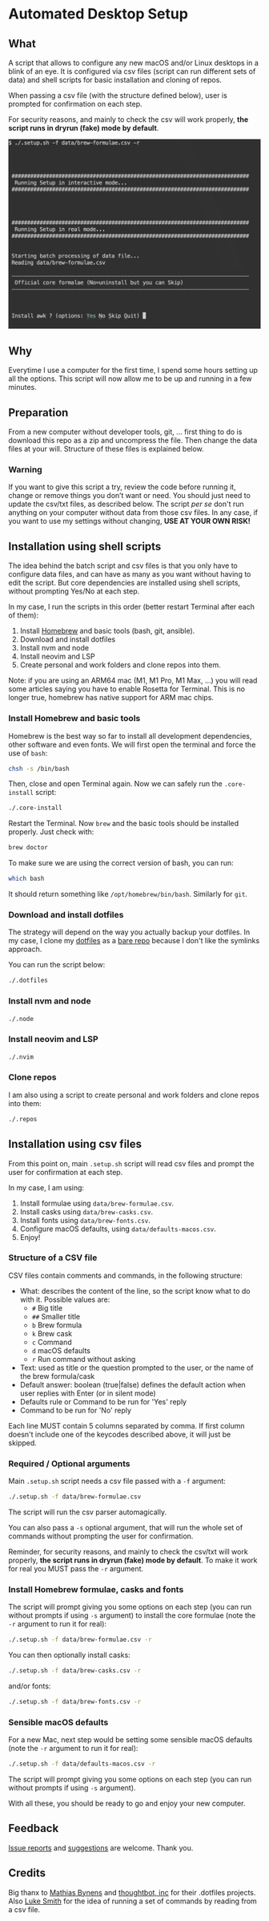 # Automated Desktop Setup

## What

A script that allows to configure any new macOS and/or Linux desktops in a blink of an eye. It is configured via csv files (script can run different sets of data) and shell scripts for basic installation and cloning of repos.

When passing a csv file (with the structure defined below), user is prompted for confirmation on each step.

For security reasons, and mainly to check the csv will work properly, **the script runs in dryrun (fake) mode by default**.

![brew-dryrun-example](./images/brew-dryrun-example.png)

## Why

Everytime I use a computer for the first time, I spend some hours setting up all the options. This script will now allow me to be up and running in a few minutes. 

## Preparation

From a new computer without developer tools, git, ... first thing to do is download this repo as a zip and uncompress the file. Then change the data files at your will. Structure of these files is explained below.

### Warning 

If you want to give this script a try, review the code before running it, change or remove things you don’t want or need. You should just need to update the csv/txt files, as described below. The script _per se_ don't run anything on your computer without data from those csv files. In any case, if you want to use my settings without changing, **USE AT YOUR OWN RISK!**

## Installation using shell scripts

The idea behind the batch script and csv files is that you only have to configure data files, and can have as many as you want without having to edit the script. But core dependencies are installed using shell scripts, without prompting Yes/No at each step.

In my case, I run the scripts in this order (better restart Terminal after each of them):

1. Install [Homebrew](https://brew.sh/) and basic tools (bash, git, ansible).
2. Download and install dotfiles
3. Install nvm and node
4. Install neovim and LSP
5. Create personal and work folders and clone repos into them.


Note: if you are using an ARM64 mac (M1, M1 Pro, M1 Max, ...) you will read some articles saying you have to enable Rosetta for Terminal. This is no longer true, homebrew has native support for ARM mac chips.

### Install Homebrew and basic tools

Homebrew is the best way so far to install all development dependencies, other software and even fonts. We will first open the terminal and force the use of `bash`:

```bash
chsh -s /bin/bash
```

Then, close and open Terminal again. Now we can safely run the `.core-install` script:

```bash
./.core-install
```

Restart the Terminal. Now `brew` and the basic tools should be installed properly. Just check with:

```bash
brew doctor
```

To make sure we are using the correct version of bash, you can run:

```bash
which bash
```

It should return something like `/opt/homebrew/bin/bash`. Similarly for `git`.

### Download and install dotfiles

The strategy will depend on the way you actually backup your dotfiles. In my case, I clone my [dotfiles](https://github.com/zigotica/tilde/) as a [bare repo](https://www.atlassian.com/git/tutorials/dotfiles) because I don't like the symlinks approach.

You can run the script below:

```bash
./.dotfiles
```


### Install nvm and node

```bash
./.node

```


### Install neovim and LSP

```bash
./.nvim

```

### Clone repos

I am also using a script to create personal and work folders and clone repos into them:

```bash
./.repos
```
## Installation using csv files

From this point on, main `.setup.sh` script will read csv files and prompt the user for confirmation at each step.

In my case, I am using:

1. Install formulae using `data/brew-formulae.csv`.
2. Install casks using `data/brew-casks.csv`.
3. Install fonts using `data/brew-fonts.csv`.
4. Configure macOS defaults, using `data/defaults-macos.csv`.
5. Enjoy!

### Structure of a CSV file

CSV files contain comments and commands, in the following structure:

* What: describes the content of the line, so the script know what to do with it. Possible values are:
    * `#` Big title
    * `##` Smaller title
    * `b` Brew formula
    * `k` Brew cask
    * `c` Command
    * `d` macOS defaults
    * `r` Run command without asking
* Text: used as title or the question prompted to the user, or the name of the brew formula/cask
* Default answer: boolean (true|false) defines the default action when user replies with Enter (or in silent mode)
* Defaults rule or Command to be run for 'Yes' reply
* Command to be run for 'No' reply

Each line MUST contain 5 columns separated by comma. If first column doesn't include one of the keycodes described above, it will just be skipped.

### Required / Optional arguments

Main `.setup.sh` script needs a csv file passed with a `-f` argument:

```bash
./.setup.sh -f data/brew-formulae.csv
```

The script will run the csv parser automagically.

You can also pass a `-s` optional argument, that will run the whole set of commands without prompting the user for confirmation.

Reminder, for security reasons, and mainly to check the csv/txt will work properly, **the script runs in dryrun (fake) mode by default**. To make it work for real you MUST pass the `-r` argument.


### Install Homebrew formulae, casks and fonts

The script will prompt giving you some options on each step (you can run without prompts if using `-s` argument) to install the core formulae (note the `-r` argument to run it for real):

```bash
./.setup.sh -f data/brew-formulae.csv -r
```

You can then optionally install casks:

```bash
./.setup.sh -f data/brew-casks.csv -r
```

and/or fonts:

```bash
./.setup.sh -f data/brew-fonts.csv -r
```

### Sensible macOS defaults

For a new Mac, next step would be setting some sensible macOS defaults (note the `-r` argument to run it for real):

```bash
./.setup.sh -f data/defaults-macos.csv -r
```

The script will prompt giving you some options on each step (you can run without prompts if using `-s` argument).


With all these, you should be ready to go and enjoy your new computer.

## Feedback

[Issue reports](https://github.com/zigotica/automated-desktop-setup/issues) and [suggestions](https://github.com/zigotica/automated-desktop-setup/pulls) are welcome. Thank you.

## Credits

Big thanx to [Mathias Bynens](https://github.com/mathiasbynens/dotfiles/) and [thoughtbot, inc](https://github.com/thoughtbot/laptop/) for their .dotfiles projects. Also [Luke Smith](https://github.com/LukeSmithxyz/LARBS) for the idea of running a set of commands by reading from a csv file.
